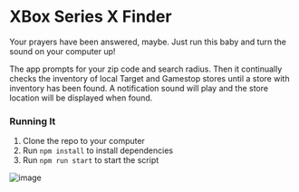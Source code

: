 # XBox Series X Finder
Your prayers have been answered, maybe. Just run this baby and turn the sound on your computer up!

The app prompts for your zip code and search radius. Then it continually checks the inventory of local Target and Gamestop stores until a store with inventory has been found. A notification sound will play and the store location will be displayed when found.

### Running It
1. Clone the repo to your computer
2. Run `npm install` to install dependencies
3. Run `npm run start` to start the script

![image](https://user-images.githubusercontent.com/6472448/99353779-37f3b280-2873-11eb-96aa-ab8d999e4c4d.png)
